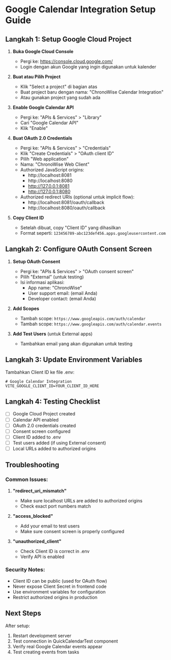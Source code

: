 # Google Calendar Integration Setup Guide

## Langkah 1: Setup Google Cloud Project

1. **Buka Google Cloud Console**
   - Pergi ke: https://console.cloud.google.com/
   - Login dengan akun Google yang ingin digunakan untuk kalender

2. **Buat atau Pilih Project**
   - Klik "Select a project" di bagian atas
   - Buat project baru dengan nama: "ChronoWise Calendar Integration"
   - Atau gunakan project yang sudah ada

3. **Enable Google Calendar API**
   - Pergi ke: "APIs & Services" > "Library"
   - Cari "Google Calendar API"
   - Klik "Enable"

4. **Buat OAuth 2.0 Credentials**
   - Pergi ke: "APIs & Services" > "Credentials"
   - Klik "Create Credentials" > "OAuth client ID"
   - Pilih "Web application"
   - Nama: "ChronoWise Web Client"
   - Authorized JavaScript origins: 
     - http://localhost:8081
     - http://localhost:8080
     - http://127.0.0.1:8081
     - http://127.0.0.1:8080
   - Authorized redirect URIs (optional untuk implicit flow):
     - http://localhost:8081/oauth/callback
     - http://localhost:8080/oauth/callback

5. **Copy Client ID**
   - Setelah dibuat, copy "Client ID" yang dihasilkan
   - Format seperti: `123456789-abc123def456.apps.googleusercontent.com`

## Langkah 2: Configure OAuth Consent Screen

1. **Setup OAuth Consent**
   - Pergi ke: "APIs & Services" > "OAuth consent screen"
   - Pilih "External" (untuk testing)
   - Isi informasi aplikasi:
     - App name: "ChronoWise"
     - User support email: (email Anda)
     - Developer contact: (email Anda)

2. **Add Scopes**
   - Tambah scope: `https://www.googleapis.com/auth/calendar`
   - Tambah scope: `https://www.googleapis.com/auth/calendar.events`

3. **Add Test Users** (untuk External apps)
   - Tambahkan email yang akan digunakan untuk testing

## Langkah 3: Update Environment Variables

Tambahkan Client ID ke file .env:

```env
# Google Calendar Integration
VITE_GOOGLE_CLIENT_ID=YOUR_CLIENT_ID_HERE
```

## Langkah 4: Testing Checklist

- [ ] Google Cloud Project created
- [ ] Calendar API enabled
- [ ] OAuth 2.0 credentials created
- [ ] Consent screen configured
- [ ] Client ID added to .env
- [ ] Test users added (if using External consent)
- [ ] Local URLs added to authorized origins

## Troubleshooting

### Common Issues:

1. **"redirect_uri_mismatch"**
   - Make sure localhost URLs are added to authorized origins
   - Check exact port numbers match

2. **"access_blocked"**
   - Add your email to test users
   - Make sure consent screen is properly configured

3. **"unauthorized_client"**
   - Check Client ID is correct in .env
   - Verify API is enabled

### Security Notes:

- Client ID can be public (used for OAuth flow)
- Never expose Client Secret in frontend code
- Use environment variables for configuration
- Restrict authorized origins in production

## Next Steps

After setup:
1. Restart development server
2. Test connection in QuickCalendarTest component
3. Verify real Google Calendar events appear
4. Test creating events from tasks
